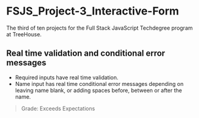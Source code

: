 # FSJS_Project-3_Interactive-Form
The third of ten projects for the Full Stack JavaScript Techdegree program at TreeHouse.
## Real time validation and conditional error messages
- Required inputs have real time validation.
- Name input has real time conditional error messages depending on leaving name blank, or adding spaces before, between or after the name.
> Grade: Exceeds Expectations
